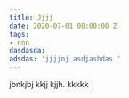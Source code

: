 ```yaml
---
title: Jjjj
date: 2020-07-01 00:00:00 Z
tags:
- nnn
dasdasda: 
adsdas: 'jjjjnj asdjashdas '
---
```


jbnkjbj kkjj kjjh. kkkkk